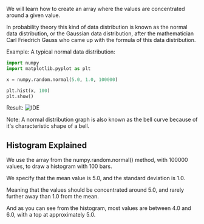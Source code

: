 
We will learn how to create an array where the values are concentrated around a given value.

In probability theory this kind of data distribution is known as the normal data distribution, or the Gaussian data distribution, after the mathematician Carl Friedrich Gauss who came up with the formula of this data distribution.

Example:
A typical normal data distribution:

```python
import numpy
import matplotlib.pyplot as plt

x = numpy.random.normal(5.0, 1.0, 100000)

plt.hist(x, 100)
plt.show()
```

Result:
![IDE](images/normal.png)

Note: A normal distribution graph is also known as the bell curve because of it's characteristic shape of a bell.

## Histogram Explained
We use the array from the numpy.random.normal() method, with 100000 values,  to draw a histogram with 100 bars.

We specify that the mean value is 5.0, and the standard deviation is 1.0.

Meaning that the values should be concentrated around 5.0, and rarely further away than 1.0 from the mean.

And as you can see from the histogram, most values are between 4.0 and 6.0, with a top at approximately 5.0.


<br><br>